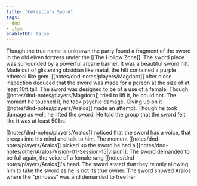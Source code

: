 ```yaml
---
title: "Celestia's Sword"
tags:
- dnd
- item
enableTOC: false
---
```


Though the true name is unknown the party found a fragment of the sword in the old elven fortress under the [[The Hollow Zone]]. The sword piece was surrounded by a powerful arcane barrier. It was a beautiful sword hilt. Made out of glistening obsidian like metal, the hilt contained a purple ethereal like gem. [[notes/dnd-notes/players/Magdorn]] after close inspection deduced that the sword was made for a person at the size of at least 10ft tall. The sword was designed to be of a use of a female. Though [[notes/dnd-notes/players/Magdorn]] tried to lift it, he could not. The moment he touched it, he took psychic damage. Giving up on it [[notes/dnd-notes/players/Aralos]] made an attempt. Though he took damage as well, he lifted the sword. He told the group that the sword felt like it was at least 50lbs. 

[[notes/dnd-notes/players/Aralos]] noticed that the sword has a voice, that creeps into his mind and talk to him. The moment [[notes/dnd-notes/players/Aralos]] picked up the sword he had a [[notes/dnd-notes/other/Aralos-Vision-01-Session-15|vision]]. The sword demanded to be full again, the voice of a female rang [[notes/dnd-notes/players/Aralos]]'s head. The sword stated that they're only allowing him to take the sword as he is not its true owner. The sword showed Aralos where the "princess" was and demanded to free her.